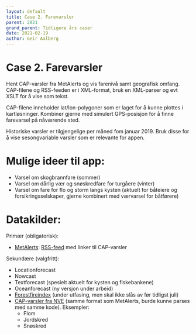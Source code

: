```yaml
---
layout: default
title: Case 2. Farevarsler
parent: 2021
grand_parent: Tidligere års caser
date: 2021-02-19
author: Geir Aalberg
---
```


# Case 2. Farevarsler

Hent CAP-varsler fra MetAlerts og vis farenivå samt geografisk omfang.
CAP-filene og RSS-feeden er i XML-format, bruk en XML-parser og evt XSLT for å
vise som tekst.

CAP-filene inneholder lat/lon-polygoner som er laget for å kunne plottes i kartløsninger.
Kombiner gjerne med simulert GPS-posisjon for å finne farevarsel på nåværende
sted.

Historiske varsler er tilgjengelige per måned fom januar 2019. Bruk disse for å
vise sesongvariable varsler som er relevante for appen.

# Mulige ideer til app:

- Varsel om skogbrannfare (sommer)
- Varsel om dårlig vær og snøskredfare for turgåere (vinter)
- Varsel om fare for flo og storm langs kysten (aktuelt for båteiere og forsikringsselskaper, gjerne kombinert med værvarsel for båtførere)

# Datakilder:

Primær (obligatorisk):

- [MetAlerts](https://api.met.no/weatherapi/metalerts/1.1/documentation):
  [RSS-feed](https://api.met.no/weatherapi/metalerts/1.1/) med linker til
  CAP-varsler

Sekundære (valgfritt):

- Locationforecast
- Nowcast
- Textforecast (spesielt aktuelt for kysten og fiskebankene)
- Oceanforecast (ny versjon under arbeid)
- [Forestfireindex](https://api.met.no/weatherapi/forestfireindex/1.1/documentation) (under utfasing, men skal ikke slås av før tidligst juli)
- [CAP-varsler fra NVE](http://api.nve.no/doc/) (samme format som MetAlerts, burde kunne parses med samme kode). Eksempler:
  - Flom
  - Jordskred
  - Snøskred



